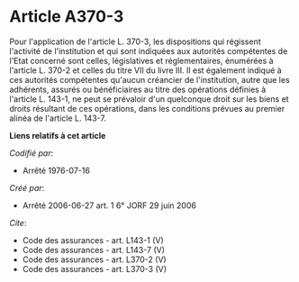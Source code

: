 # Article A370-3

Pour l'application de l'article L. 370-3, les dispositions qui régissent l'activité de l'institution et qui sont indiquées
aux autorités compétentes de l'Etat concerné sont celles, législatives et réglementaires, énumérées à l'article L. 370-2 et
celles du titre VII du livre III. Il est également indiqué à ces autorités compétentes qu'aucun créancier de l'institution,
autre que les adhérents, assurés ou bénéficiaires au titre des opérations définies à l'article L. 143-1, ne peut se prévaloir
d'un quelconque droit sur les biens et droits résultant de ces opérations, dans les conditions prévues au premier alinéa de
l'article L. 143-7.

**Liens relatifs à cet article**

_Codifié par_:

  - Arrêté 1976-07-16

_Créé par_:

  - Arrêté 2006-06-27 art. 1 6° JORF 29 juin 2006

_Cite_:

  - Code des assurances - art. L143-1 (V)
  - Code des assurances - art. L143-7 (V)
  - Code des assurances - art. L370-2 (V)
  - Code des assurances - art. L370-3 (V)
